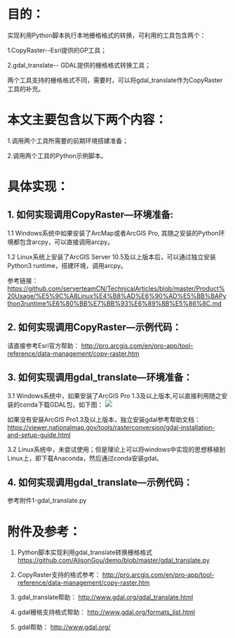 # 目的： #

实现利用Python脚本执行本地栅格格式的转换，可利用的工具包含两个：

1.CopyRaster--Esri提供的GP工具；

2.gdal_translate-- GDAL提供的栅格格式转换工具；

两个工具支持的栅格格式不同，需要时，可以将gdal_translate作为CopyRaster工具的补充。

# 本文主要包含以下两个内容： #

1.调用两个工具所需要的前期环境搭建准备；

2.调用两个工具的Python示例脚本。

# 具体实现： #

## 1.	如何实现调用CopyRaster—环境准备: ##
	
1.1 Windows系统中如果安装了ArcMap或者ArcGIS Pro, 其随之安装的Python环境都包含arcpy，可以直接调用arcpy。

1.2 Linux系统上安装了ArcGIS Server 10.5及以上版本后，可以通过独立安装Python3 runtime，搭建环境，调用arcpy。

参考链接：https://github.com/serverteamCN/TechnicalArticles/blob/master/Product%20Usage/%E5%9C%A8Linux%E4%B8%AD%E6%90%AD%E5%BB%BAPython3runtime%E6%80%BB%E7%BB%93%E6%89%8B%E5%86%8C.md


## 2.	如何实现调用CopyRaster—示例代码： ##

请直接参考Esri官方帮助：
http://pro.arcgis.com/en/pro-app/tool-reference/data-management/copy-raster.htm


## 3.	如何实现调用gdal_translate—环境准备： ##

3.1 Windows系统中，如果安装了ArcGIS Pro 1.3及以上版本,可以直接利用随之安装的conda下载GDAL包，如下图：
![](https://i.imgur.com/xX50peu.png)

 
如果没有安装ArcGIS Pro1.3及以上版本，独立安装gdal参考帮助文档：
https://viewer.nationalmap.gov/tools/rasterconversion/gdal-installation-and-setup-guide.html

3.2 Linux系统中，未尝试使用；但是理论上可以将windows中实现的思想移植到Linux上，即下载Anaconda，然后通过conda安装gdal。


## 4.	如何实现调用gdal_translate—示例代码： ##
参考附件1-gdal_translate.py


# 附件及参考： #
1. 	Python脚本实现利用gdal_translate转换栅格格式
	https://github.com/AlisonGou/demo/blob/master/gdal_translate.py

1. CopyRaster支持的格式参考：
	http://pro.arcgis.com/en/pro-app/tool-reference/data-management/copy-raster.htm 

1.  gdal_translate帮助： 
	 http://www.gdal.org/gdal_translate.html

1.  gdal栅格支持格式帮助：
	 http://www.gdal.org/formats_list.html

1.  gdal帮助：
	http://www.gdal.org/
